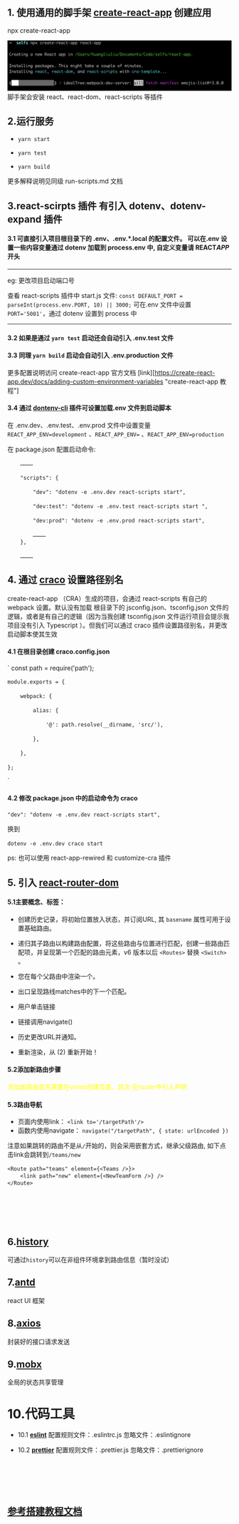 ## 1. 使用通用的脚手架 [create-react-app](https://create-react-app.dev/docs/getting-started) 创建应用

npx create-react-app <project-name>

![img](/documents/img/start.png "start.png")
脚手架会安装 react、react-dom、react-scripts 等插件

## 2.运行服务

+ `yarn start`

+ `yarn test`

+ `yarn build`

 更多解释说明见同级 run-scripts.md 文档

## 3.react-scirpts 插件 有引入 dotenv、dotenv-expand 插件

#### 3.1 可直接引入项目根目录下的 .env、.env.\*.local 的配置文件。 可以在.env 设置一些内容变量通过 dotenv 加载到 process.env 中, 自定义变量请 REACT*APP* 开头

---

eg: 更改项目启动端口号

查看 react-scripts 插件中 start.js 文件:
`const DEFAULT_PORT = parseInt(process.env.PORT, 10) || 3000;`
可在.env 文件中设置 `PORT='5001'`，通过 dotenv 设置到 process 中

---

#### 3.2 如果是通过 `yarn test` 启动还会自动引入 .env.test 文件

#### 3.3 同理 `yarn build` 启动会自动引入 .env.production 文件

更多配置说明访问 create-react-app 官方文档 [link][https://create-react-app.dev/docs/adding-custom-environment-variables "create-react-app 教程"]

#### 3.4 通过 [dontenv-cli](https://www.npmjs.com/package/dotenv-cli) 插件可设置加载.env 文件到启动脚本
在 .env.dev、.env.test、.env.prod 文件中设置变量 `REACT_APP_ENV=development` 、`REACT_APP_ENV=` 、`REACT_APP_ENV=production`

在 package.json 配置启动命令:

```
    …………

    "scripts": {

        "dev": "dotenv -e .env.dev react-scripts start",

        "dev:test": "dotenv -e .env.test react-scripts start ",

        "dev:prod": "dotenv -e .env.prod react-scripts start",

        …………
    },

    …………

```

## 4. 通过 [craco](https://www.npmjs.com/package/@craco/craco) 设置路径别名

create-react-app （CRA）生成的项目，会通过 react-scripts 有自己的 webpack 设置。默认没有加载
根目录下的 jsconfig.json、tsconfig.json 文件的逻辑，或者是有自己的逻辑（因为当我创建 tsconfig.json 文件运行项目会提示我项目没有引入 Typescript ）。但我们可以通过 craco 插件设置路径别名，并更改启动脚本使其生效

#### 4.1 在根目录创建 craco.config.json

`
const path = require('path');

    module.exports = {

        webpack: {

            alias: {

                '@': path.resolve(__dirname, 'src/'),

            },

        },

    };

`

#### 4.2 修改 package.json 中的启动命令为 craco

`"dev": "dotenv -e .env.dev react-scripts start",`

换到

`dotenv -e .env.dev craco start`

ps: 也可以使用 react-app-rewired 和 customize-cra 插件


## 5. 引入 [react-router-dom](https://reactrouter.com/en/main/router-components/browser-router)

#### 5.1主要概念、标签：

* <BrowserRouter>创建历史记录，将初始位置放入状态，并订阅URL, 其 `basename` 属性可用于设置基础路由。

* <Routes>递归其子路由以构建路由配置，将这些路由与位置进行匹配，创建一些路由匹配项，并呈现第一个匹配的路由元素，v6 版本以后 `<Routes>` 替换 `<Switch>` 。

* <Outlet/>您在每个父路由中渲染一个。

* 出口呈现路线matches中的下一个匹配。

+ 用户单击链接

+ 链接调用navigate()

- 历史更改URL并通知<BrowserRouter>。

- <BrowserRouter>重新渲染，从 (2) 重新开始！


#### 5.2添加新路由步骤

<font color="yellow">
添加新路由首先需要在views创建页面、其次
在router中引入声明</font>

#### 5.3路由导航

- 页面内使用link： `<link to='/targetPath'/>`
- 函数内使用navigate： `navigate("/targetPath", { state: urlEncoded })`

注意如果跳转的路由不是从`/`开始的，则会采用嵌套方式，继承父级路由, 如下点击link会跳转到`/teams/new`

    <Route path="teams" element={<Teams />}> 
        <link path="new" element={<NewTeamForm />} />
    </Route>

 <br />
 <br />
 <br />
 <br />
 

## 6.**[history](https://github.com/remix-run/history/tree/v4/docs)**
可通过`history`可以在非组件环境拿到路由信息（暂时没试）


## 7.**[antd](https://ant.design/components/overview-cn/)**

react UI 框架

## 8.**[axios](https://www.npmjs.com/package/axios)**
封装好的接口请求发送

## 9.**[mobx](https://mobx.js.org/observable-state.html)**
全局的状态共享管理

# 10.代码工具

- 10.1 **[eslint](https://zh-hans.eslint.org/)**
    配置规则文件：.eslintrc.js
    忽略文件：.eslintignore

- 10.2 **[prettier](https://www.prettier.cn/)**
    配置规则文件：.prettier.js
    忽略文件：.prettierignore


<br />
<br />
<br />
<br />

## **[参考搭建教程文档](https://bbs.huaweicloud.com/blogs/370666)**